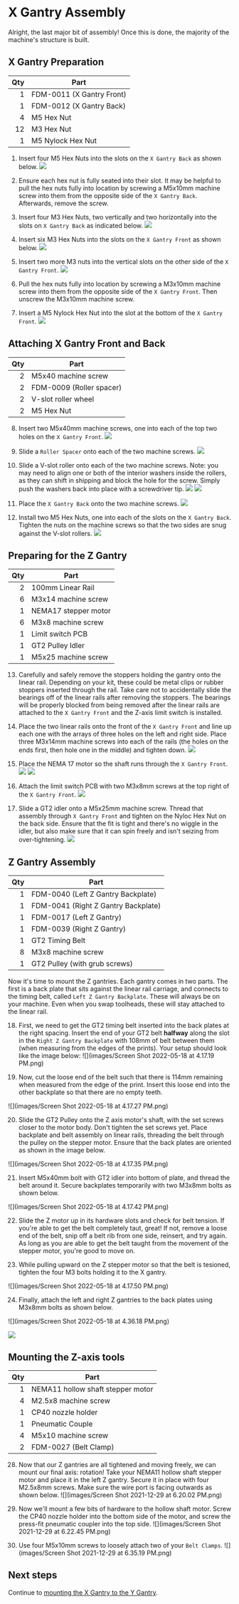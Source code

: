 # X Gantry Assembly

Alright, the last major bit of assembly! Once this is done, the majority of the machine's structure is built.

## X Gantry Preparation

| Qty | Part                      |
|----:|---------------------------|
|   1 | FDM-0011 (X Gantry Front) |
|   1 | FDM-0012 (X Gantry Back)  |
|   4 | M5 Hex Nut                |
|  12 | M3 Hex Nut                |
|   1 | M5 Nylock Hex Nut         |

1. Insert four M5 Hex Nuts into the slots on the `X Gantry Back` as shown below.
  ![](images/X-Gantry-Assembly-Step-1.png)

2. Ensure each hex nut is fully seated into their slot. It may be helpful to pull the hex nuts fully into location by screwing a M5x10mm machine screw into them from the opposite side of the `X Gantry Back`. Afterwards, remove the screw.

3. Insert four M3 Hex Nuts, two vertically and two horizontally into the slots on `X Gantry Back` as indicated below.
  ![](images/X-Gantry-Assembly-Step-3-2-ALT.png)

4. Insert six M3 Hex Nuts into the slots on the `X Gantry Front` as shown below.
  ![](images/X-Gantry-Assembly-Step-4.png)

5. Insert two more M3 nuts into the vertical slots on the other side of the `X Gantry Front`.
  ![](images/X-Gantry-Assembly-Step-4-2.png)

6. Pull the hex nuts fully into location by screwing a M3x10mm machine screw into them from the opposite side of the `X Gantry Front`. Then unscrew the M3x10mm machine screw.

7. Insert a M5 Nylock Hex Nut into the slot at the bottom of the `X Gantry Front`.
  ![](images/X-Gantry-Assembly-Step-6.png)

## Attaching X Gantry Front and Back

| Qty | Part                     |
|----:|--------------------------|
|   2 | M5x40 machine screw      |
|   2 | FDM-0009 (Roller spacer) |
|   2 | V-slot roller wheel      |
|   2 | M5 Hex Nut               |

8. Insert two M5x40mm machine screws, one into each of the top two holes on the `X Gantry Front`.
  ![](images/X-Gantry-Assembly-Step-7.png)

9. Slide a `Roller Spacer` onto each of the two machine screws.
  ![](images/X-Gantry-Assembly-Step-7-2.png)

10. Slide a V-slot roller onto each of the two machine screws. Note: you may need to align one or both of the interior washers inside the rollers, as they can shift in shipping and block the hole for the screw. Simply push  the washers back into place with a screwdriver tip.
  ![](images/X-Gantry-Assembly-Step-7-3.png)
  ![](images/X-Gantry-Assembly-Step-7-4.png)

11. Place the `X Gantry Back` onto the two machine screws.
  ![](images/X-Gantry-Assembly-Step-8.png)

12. Install two M5 Hex Nuts, one into each of the slots on the `X Gantry Back`. Tighten the nuts on the machine screws so that the two sides are snug against the V-slot rollers.
  ![](images/X-Gantry-Assembly-Step-9-ALT-2.png)

## Preparing for the Z Gantry

| Qty | Part                 |
|----:|----------------------|
|   2 | 100mm Linear Rail    |
|   6 | M3x14 machine screw  |
|   1 | NEMA17 stepper motor |
|   6 | M3x8 machine screw   |
|   1 | Limit switch PCB     |
|   1 | GT2 Pulley Idler     |
|   1 | M5x25 machine screw  |

13.  Carefully and safely remove the stoppers holding the gantry onto the linear rail. Depending on your kit, these could be metal clips or rubber stoppers inserted through the rail. Take care not to accidentally slide the bearings off of the linear rails after removing the stoppers. The bearings will be properly blocked from being removed after the linear rails are attached to the `X Gantry Front` and the Z-axis limit switch is installed.

14.  Place the two linear rails onto the front of the `X Gantry Front` and line up each one with the arrays of three holes on the left and right side. Place three M3x14mm machine screws into each of the rails (the holes on the ends first, then hole one in the middle) and tighten down.
  ![](images/X-Gantry-Assembly-Step-10.png)

15. Place the NEMA 17 motor so the shaft runs through the `X Gantry Front`.
  ![](images/X-Gantry-Assembly-Step-11.png)
  ![](images/X-Gantry-Assembly-Step-11-2-MANUAL.png)

16. Attach the limit switch PCB with two M3x8mm screws at the top right of the `X Gantry Front`.
  ![](images/X-Gantry-Assembly-Step-12.png)

17. Slide a GT2 idler onto a M5x25mm machine screw. Thread that assembly through `X Gantry Front` and tighten on the Nyloc Hex Nut on the back side. Ensure that the fit is tight and there's no wiggle in the idler, but also make sure that it can spin freely and isn't seizing from over-tightening.
  ![](images/X-Gantry-Assembly-Step-13.png)

## Z Gantry Assembly

| Qty | Part                                |
|----:|-------------------------------------|
|   1 | FDM-0040 (Left Z Gantry Backplate)  |
|   1 | FDM-0041 (Right Z Gantry Backplate) |
|   1 | FDM-0017 (Left Z Gantry)            |
|   1 | FDM-0039 (Right Z Gantry)           |
|   1 | GT2 Timing Belt                     |
|   8 | M3x8 machine screw                  |
|   1 | GT2 Pulley (with grub screws)       |

Now it's time to mount the Z gantries. Each gantry comes in two parts. The first is a back plate that sits against the linear rail carriage, and connects to the timing belt, called `Left Z Gantry Backplate`. These will always be on your machine. Even when you swap toolheads, these will stay attached to the linear rail.

18. First, we need to get the GT2 timing belt inserted into the back plates at the right spacing. Insert the end of your GT2 belt **halfway** along the slot in the `Right Z Gantry Backplate` with 108mm of belt between them (when measuring from the edges of the prints). Your setup should look like the image below:
  ![](images/Screen Shot 2022-05-18 at 4.17.19 PM.png)

19. Now, cut the loose end of the belt such that there is 114mm remaining when measured from the edge of the print. Insert this loose end into the other backplate so that there are no empty teeth.

![](images/Screen Shot 2022-05-18 at 4.17.27 PM.png)

20.   Slide the GT2 Pulley onto the Z axis motor's shaft, with the set screws closer to the motor body. Don't tighten the set screws yet. Place backplate and belt assembly on linear rails, threading the belt through the pulley on the stepper motor. Ensure that the back plates are oriented as shown in the image below.

![](images/Screen Shot 2022-05-18 at 4.17.35 PM.png)

21.  Insert M5x40mm bolt with GT2 idler into bottom of plate, and thread the belt around it. Secure backplates temporarily with two M3x8mm bolts as shown below.

![](images/Screen Shot 2022-05-18 at 4.17.42 PM.png)

22.  Slide the Z motor up in its hardware slots and check for belt tension. If you're able to get the belt completely taut, great! If not, remove a loose end of the belt, snip off a belt rib from one side, reinsert, and try again. As long as you are able to get the belt taught from the movement of the stepper motor, you're good to move on.

23. While pulling upward on the Z stepper motor so that the belt is tesioned, tighten the four M3 bolts holding it to the X gantry.

![](images/Screen Shot 2022-05-18 at 4.17.50 PM.png)

24. Finally, attach the left and right Z gantries to the back plates using M3x8mm bolts as shown below.

![](images/Screen Shot 2022-05-18 at 4.36.18 PM.png)

  ![](images/IMG_0704.JPG)



## Mounting the Z-axis tools

| Qty | Part                              |
|----:|-----------------------------------|
|   1 | NEMA11 hollow shaft stepper motor |
|   4 | M2.5x8 machine screw              |
|   1 | CP40 nozzle holder                |
|   1 | Pneumatic Couple                  |
|   4 | M5x10 machine screw               |
|   2 | FDM-0027 (Belt Clamp)             |

28. Now that our Z gantries are all tightened and moving freely, we can mount our final axis: rotation! Take your NEMA11 hollow shaft stepper motor and place it in the left Z gantry. Secure it in place with four M2.5x8mm screws. Make sure the wire port is facing outwards as shown below.
  ![](images/Screen Shot 2021-12-29 at 6.20.02 PM.png)

29. Now we'll mount a few bits of hardware to the hollow shaft motor. Screw the CP40 nozzle holder into the bottom side of the motor, and screw the press-fit pneumatic coupler into the top side.
  ![](images/Screen Shot 2021-12-29 at 6.22.45 PM.png)

30. Use four M5x10mm screws to loosely attach two of your `Belt Clamps`.
  ![](images/Screen Shot 2021-12-29 at 6.35.19 PM.png)

## Next steps

Continue to [mounting the X Gantry to the Y Gantry](../8-mount-x-to-y/index.md).

